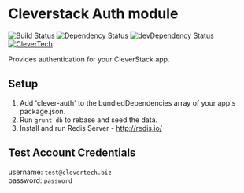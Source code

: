 # Cleverstack Auth module

[![Build Status](http://img.shields.io/travis/CleverStack/clever-auth.svg)](https://travis-ci.org/CleverStack/clever-auth) [![Dependency Status](https://david-dm.org/CleverStack/clever-auth.svg?theme=shields.io)](https://david-dm.org/CleverStack/clever-auth) [![devDependency Status](https://david-dm.org/CleverStack/clever-auth/dev-status.svg?theme=shields.io)](https://david-dm.org/CleverStack/clever-auth#info=devDependencies) [![CleverTech](http://img.shields.io/badge/clever-tech-ff9933.svg)](http://www.clevertech.biz/)

Provides authentication for your CleverStack app.

## Setup
1. Add 'clever-auth' to the bundledDependencies array of your app's package.json.
2. Run `grunt db` to rebase and seed the data.
3. Install and run Redis Server - http://redis.io/

## Test Account Credentials


username: `test@clevertech.biz` <br>
password: `password`
